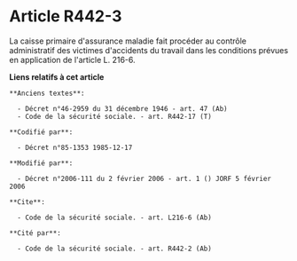 # Article R442-3

La caisse primaire d'assurance maladie fait procéder au contrôle administratif des victimes d'accidents du travail dans les
conditions prévues en application de l'article L. 216-6.

**Liens relatifs à cet article**

	**Anciens textes**:

	  - Décret n°46-2959 du 31 décembre 1946 - art. 47 (Ab)
	  - Code de la sécurité sociale. - art. R442-17 (T)

	**Codifié par**:

	  - Décret n°85-1353 1985-12-17

	**Modifié par**:

	  - Décret n°2006-111 du 2 février 2006 - art. 1 () JORF 5 février 2006

	**Cite**:

	  - Code de la sécurité sociale. - art. L216-6 (Ab)

	**Cité par**:

	  - Code de la sécurité sociale. - art. R442-2 (Ab)
